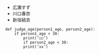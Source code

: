 
- 広瀬すず  
- 川口春奈  
- 新垣結衣

```
def judge_age(person1_age, person2_age):
    if person1_age > 30:
        print(‘○○’)
        if person2_age < 30:
        print(‘xx’)
```